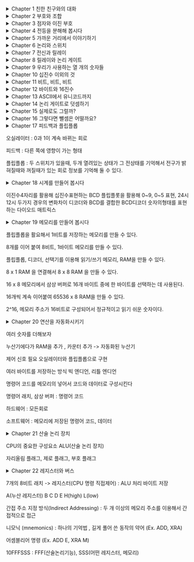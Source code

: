 <details>
<summary>Chapter 1 친한 친구와의 대화</summary>

모스 부호의 간단한 소개

</details>

<details>
<summary>Chapter 2 부호와 조합</summary>

모스 부호의 조합

2의 중요성

</details>

<details>
<summary>Chapter 3 점자와 이진 부호</summary>

점자에도 적용되는 2(Binary)

</details>

<details>
<summary>Chapter 4 전등을 분해해 봅시다</summary>

전압, 저항, 전류, 전력에 대해 간단한 설명

전기회로와 이진부호의 유사성

</details>

<details>
<summary>Chapter 5 가까운 거리에서 이야기하기</summary>

전신 시스템

</details>

<details>
<summary>Chapter 6 논리와 스위치</summary>

불 대수

AND, OR 논리 연산

</details>

<details>
<summary>Chapter 7 전신과 릴레이</summary>

중계기 ( 릴레이 )

</details>

<details>
<summary>Chapter 8 릴레이와 논리 게이트</summary>

AND, OR, NAND, NOR 논리 게이트

</details>

<details>
<summary>Chapter 9 우리가 사용하는 열 개의 숫자들</summary>

십진수

</details>

<details>
<summary>Chapter 10 십진수 이외의 것</summary>

여러진수, 2진수

</details>

<details>
<summary>Chapter 11 비트, 비트, 비트</summary>

생활속에 담겨있는 비트

</details>

<details>
<summary>Chapter 12 바이트와 16진수</summary>

바이트의 등장이전에는 3비트씩 8진수로 컴퓨터를 다루었었다. 이후에 8비트, 바이트가 등장하고 16진수로 사용했다. 

</details>

<details>
<summary>Chapter 13 ASCII에서 유니코드까지</summary>

7비트 ASCII, 영어 이외의 문자를 위한 유니코드

유니코드 인코딩방식이 있다.
UTF-8,16,32

</details>

<details>
<summary>Chapter 14 논리 게이트로 덧셈하기</summary>

OR, NAND 를 합친 XOR

XOR, AND를 합친 반가산기

반가산기 2개와 OR를 합친 전가산기

이진수 덧셈을 표현할 수 있다.

</details>

<details>
<summary>Chapter 15 실제로도 그럴까?</summary>

릴레이-> 진공관 -> 트랜지스터로 발전해왔다.

</details>

<details>
<summary>Chapter 16 그렇다면 뺄셈은 어떨까요?</summary>

뺄셈은 보수를 이용해서 계산한다.

오버플로우현상

</details>

<details>
<summary>Chapter 17 피드백과 플립플롭<summary>

오실레이터 : 0과 1이 계속 바뀌는 회로

피드백 : 다른 쪽에 영향이 가는 형태

플립플롭 : 두 스위치가 있을때, 두개 열려있는 상태가 그 전상태를 기억해서 전구가 밝혀질때와 꺼질때가 있는 회로
정보를 기억해 둘 수 있다.

</details>

<details>
<summary>Chapter 18 시계를 만들어 봅시다<summary>

이진수4자리를 활용해 십진수표현하는 BCD
플립플롯을 활용해 0~9, 0~5 표현, 24시 12시 두가지 경우의 변화차이
디코더와 BCD를 결합한 BCD디코더
숫자의형태를 표현하는 다이오드 매트릭스

</details>

<details>
<summary>Chapter 19 메모리를 만들어 봅시다<summary>

플립플롭을 활요해서 1비트를 저장하는 메모리를 만들 수 있다.

8개를 이어 붙여 8비트, 1바이트 메모리를 만들 수 있다.

플립플롭, 디코더, 선택기를 이용해 읽기/쓰기 메모리, RAM을 만들 수 있다.

8 x 1 RAM 을 연결해서 8 x 8 RAM 을 만들 수 있다.

16 x 8 메모리에서 삼상 버퍼로 16개 바이트 중에 한 바이트를 선택하는 데 사용된다.

16개씩 계속 이어붙여 65536 x 8 RAM을 만들 수 있다.

2^16, 메모리 주소가 16비트로 구성되어서 정규적이고 읽기 쉬운 숫자이다.


</details>

<details>
<summary>Chapter 20 연산을 자동화시키기<summary>

여러 숫자를 더해보자 

누산기에다가 RAM을 추가 , 카운터 추가 -> 자동화된 누산기

제어 신호 필요 오실레이터와 플립플롭으로 구현

여러 바이트를 저장하는 방식 빅 엔디언, 리틀 엔디언

명령어 코드를 메모리의 넣어서 코드와 데이터로 구성시킨다

명령어 래치, 삼상 버퍼 : 명령어 코드

하드웨어 : 모든회로

소프트웨어 : 메모리에 저장된 명령어 코드, 데이터

</details>

<details>
<summary>Chapter 21 산술 논리 장치<summary>

CPU의 중요한 구성요소 ALU(산술 논리 장치)

자리올림 플래그, 제로 플래그, 부호 플래그


</details>

<details>
<summary>Chapter 22 레지스터와 버스<summary>

7개의 8비트 래치 -> 레지스터(CPU 명령 직접제어) : ALU 처리 바이트 저장

A(누산 레지스터) B C D E H(high) L(low)

간접 주소 지정 방식(Indirect Addressing) : 두 개 이상의 메모리 주소를 이용해서 간접적으로 접근

니모닉 (mnemonics) : 하나의 기억법 , 길게 풀어 쓴 동작의 약어 (Ex. ADD, XRA)

어셈블리어 명령 (Ex. ADD E, XRA M)

10FFFSSS : FFF(산술논리기능), SSS(어떤 레지스터, 메모리)


</details>